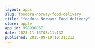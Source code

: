 ```yaml
---
layout: apps
slug: foodora-norway-food-delivery
title: "foodora Norway: Food delivery"
store: apple
app_id: 998930867
date: 2023-11-13T08:11:13Z
published: 2015-09-10T10:31:21Z
---
```

